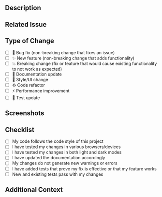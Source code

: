 <!--
Thank you for contributing to Arsxy Theme!
Please fill out the information below to help reviewers understand your changes.
-->

## Description
<!-- Provide a clear and concise description of the changes you've made -->

## Related Issue
<!-- Reference any related issues using the format: Fixes #issue_number -->

## Type of Change
<!-- Mark the appropriate options with 'x' (e.g. [x]) -->

- [ ] 🐛 Bug fix (non-breaking change that fixes an issue)
- [ ] ✨ New feature (non-breaking change that adds functionality)
- [ ] 💥 Breaking change (fix or feature that would cause existing functionality to not work as expected)
- [ ] 📝 Documentation update
- [ ] 🎨 Style/UI change
- [ ] ♻️ Code refactor
- [ ] ⚡ Performance improvement
- [ ] 🧪 Test update

## Screenshots
<!-- If applicable, add screenshots or GIFs to demonstrate visual changes -->

## Checklist
<!-- Mark the appropriate options with 'x' (e.g. [x]) -->

- [ ] My code follows the code style of this project
- [ ] I have tested my changes in various browsers/devices
- [ ] I have tested my changes in both light and dark modes
- [ ] I have updated the documentation accordingly
- [ ] My changes do not generate new warnings or errors
- [ ] I have added tests that prove my fix is effective or that my feature works
- [ ] New and existing tests pass with my changes

## Additional Context
<!-- Add any other context about the PR here, such as implementation details or potential impacts -->
